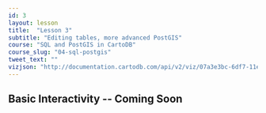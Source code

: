 ```yaml
---
id: 3
layout: lesson
title:  "Lesson 3"
subtitle: "Editing tables, more advanced PostGIS"
course: "SQL and PostGIS in CartoDB"
course_slug: "04-sql-postgis"
tweet_text: ""
vizjson: "http://documentation.cartodb.com/api/v2/viz/07a3e3bc-6df7-11e4-b5a6-0e9d821ea90d/viz.json"
---
```


## Basic Interactivity -- Coming Soon

